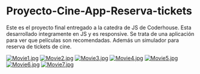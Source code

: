 # Proyecto-Cine-App-Reserva-tickets
Este  es el proyecto final entregado a la catedra de JS de Coderhouse. Esta desarrollado integramente en JS y es responsive.  Se trata de una aplicación para ver que películas son recomendadas. Además un simulador para reserva de tickets de cine. 

[![Movie1.jpg](https://i.postimg.cc/gJrLG3m3/Movie1.jpg)](https://postimg.cc/WFL1nFD4)
[![Movie2.jpg](https://i.postimg.cc/8PFgQH9T/Movie2.jpg)](https://postimg.cc/tYHMFh9c)
[![Movie3.jpg](https://i.postimg.cc/mktJ4Ldm/Movie3.jpg)](https://postimg.cc/BPfMc0fF)
[![Movie4.jpg](https://i.postimg.cc/sxWYRbRk/Movie4.jpg)](https://postimg.cc/2LzbQcyG)
[![Movie5.jpg](https://i.postimg.cc/Hshrt6D5/Movie5.jpg)](https://postimg.cc/BX2ZScvQ)
[![Movie6.jpg](https://i.postimg.cc/Hnzw6X0K/Movie6.jpg)](https://postimg.cc/sGBGXBN9)
[![Movie7.jpg](https://i.postimg.cc/bwWQVzbz/Movie7.jpg)](https://postimg.cc/fV7tJQBF)
